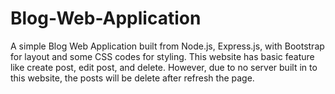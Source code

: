 # Blog-Web-Application

A simple Blog Web Application built from Node.js, Express.js, with Bootstrap for layout and some CSS codes for styling. This website has basic feature like create post, edit post, and delete. However, due to no server built in to this website, the posts will be delete after refresh the page.
